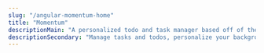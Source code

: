 ```yaml
---
slug: "/angular-momentum-home"
title: "Momentum"
descriptionMain: "A personalized todo and task manager based off of the 'Momentum' Chrome Extension."
descriptionSecondary: "Manage tasks and todos, personalize your background from multiple pre-selected images or let the application update your background every 24 hours for a fresh look, view weather information based on your location, use Google or Bing to search with a built-in search bar, with the option of creating a user account to store your preferences. "
---
```

